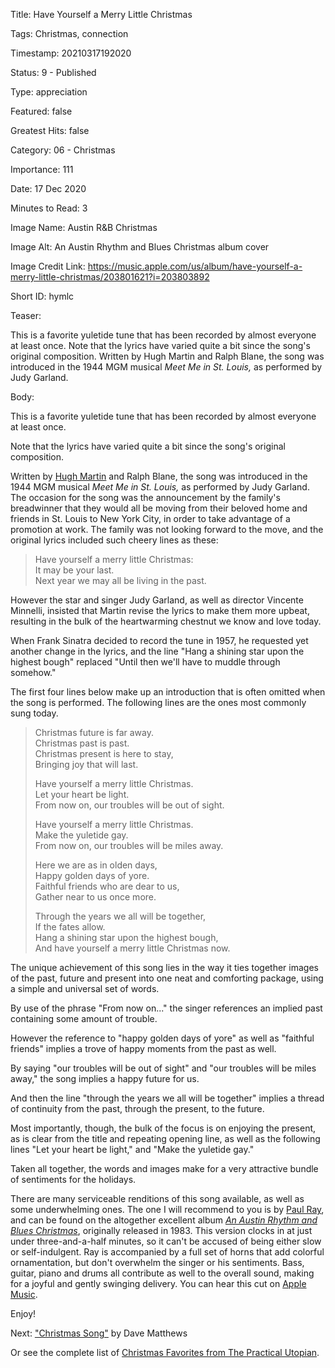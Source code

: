 Title:  Have Yourself a Merry Little Christmas

Tags:   Christmas, connection

Timestamp: 20210317192020

Status: 9 - Published

Type:   appreciation

Featured: false

Greatest Hits: false

Category: 06 - Christmas

Importance: 111

Date:   17 Dec 2020

Minutes to Read: 3

Image Name: Austin R&B Christmas

Image Alt: An Austin Rhythm and Blues Christmas album cover

Image Credit Link: https://music.apple.com/us/album/have-yourself-a-merry-little-christmas/203801621?i=203803892

Short ID: hymlc

Teaser:

This is a favorite yuletide tune that has been recorded by almost everyone at least once. Note that the lyrics have varied quite a bit since the song's original composition. Written by Hugh Martin and Ralph Blane, the song was introduced in the 1944 MGM musical *Meet Me in St. Louis,* as performed by Judy Garland.


Body:

This is a favorite yuletide tune that has been recorded by almost everyone at least once. 

Note that the lyrics have varied quite a bit since the song's original composition. 

Written by [Hugh Martin][hm] and Ralph Blane, the song was introduced in the 1944 MGM musical *Meet Me in St. Louis,* as performed by Judy Garland. The occasion for the song was the announcement by the family's breadwinner that they would all be moving from their beloved home and friends in St. Louis to New York City, in order to take advantage of a promotion at work. The family was not looking forward to the move, and the original lyrics included such cheery lines as these:  

> Have yourself a merry little Christmas:  
> It may be your last.   
> Next year we may all be living in the past. 

However the star and singer Judy Garland, as well as director Vincente Minnelli, insisted that Martin revise the lyrics to make them more upbeat, resulting in the bulk of the heartwarming chestnut we know and love today. 

When Frank Sinatra decided to record the tune in 1957, he requested yet another change in the lyrics, and the line "Hang a shining star upon the highest bough" replaced "Until then we'll have to muddle through somehow."

The first four lines below make up an introduction that is often omitted when the song is performed. The following lines are the  ones most commonly sung today. 

> Christmas future is far away.  
> Christmas past is past.   
> Christmas present is here to stay,   
> Bringing joy that will last.
>
> Have yourself a merry little Christmas.  
> Let your heart be light.  
> From now on, our troubles will be out of sight.  
>   
> Have yourself a merry little Christmas.  
> Make the yuletide gay.  
> From now on, our troubles will be miles away.  
>
> Here we are as in olden days,  
> Happy golden days of yore.  
> Faithful friends who are dear to us,  
> Gather near to us once more.  
>   
> Through the years we all will be together,  
> If the fates allow.  
> Hang a shining star upon the highest bough,  
> And have yourself a merry little Christmas now.

The unique achievement of this song lies in the way it ties together images of the past, future and present into one neat and comforting package, using a simple and universal set of words. 

By use of the phrase "From now on..." the singer references an implied past containing some amount of trouble. 

However the reference to "happy golden days of yore" as well as "faithful friends" implies a trove of happy moments from the past as well. 

By saying "our troubles will be out of sight" and "our troubles will be miles away," the song implies a happy future for us. 

And then the line "through the years we all will be together" implies a thread of continuity from the past, through the present, to the future. 

Most importantly, though, the bulk of the focus is on enjoying the present, as is clear from the title and repeating opening line, as well as the following lines "Let your heart be light," and "Make the yuletide gay."

Taken all together, the words and images make for a very attractive bundle of sentiments for the holidays.

There are many serviceable renditions of this song available, as well as some underwhelming ones. The one I will recommend to you is by [Paul Ray][pr], and can be found on the altogether excellent album [*An Austin Rhythm and Blues Christmas*][cd], originally released in 1983. This version clocks in at just under three-and-a-half minutes, so it can't be accused of being either slow or self-indulgent. Ray is accompanied by a full set of horns that add colorful ornamentation, but don't overwhelm the singer or his sentiments. Bass, guitar, piano and drums all contribute as well to the overall sound, making for a joyful and gently swinging delivery. You can hear this cut on [Apple Music][am].

Enjoy!

Next: ["Christmas Song"](christmas-song-by-dave-matthews.html) by Dave Matthews

Or see the complete list of [Christmas Favorites from The Practical Utopian](christmas-favorites-from-the-practical-utopian.html).

[am]: https://music.apple.com/us/album/have-yourself-a-merry-little-christmas/203801621?i=203803892

[cd]: https://www.amazon.com/Austin-Rhythm-Blues-Christmas-Chris/dp/B00005LNAS/ref=as_li_ss_tl?_encoding=UTF8&psc=1&refRID=DS5F5W4S4SW9343TDMCD&linkCode=ll1&tag=wordsaboutsongs-20&linkId=544be4889f9539160bc9bd62e617d210

[hm]: https://en.wikipedia.org/wiki/Hugh_Martin

[pr]: https://www.austinchronicle.com/music/2016-01-22/playback-austin-loses-its-voice-paul-ray-1942-2016/
